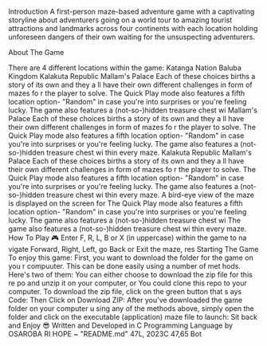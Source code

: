 Introduction
A first-person maze-based adventure game with a captivating storyline about adventurers going on a world tour to amazing tourist attractions and landmarks across four continents with each location holding unforeseen dangers of their own waiting for the unsuspecting adventurers.

About The Game

There are 4 different locations within the game:
Katanga Nation
Baluba Kingdom
Kalakuta Republic
Mallam's Palace
Each of these choices births a story of its own and they a
ll have their own different challenges in form of mazes fo
r the player to solve.
The Quick Play mode also features a fifth location option-
 "Random" in case you're into surprises or you're feeling
lucky.
The game also features a (not-so-)hidden treasure chest wi
Mallam's Palace
Each of these choices births a story of its own and they a
ll have their own different challenges in form of mazes fo
r the player to solve.
The Quick Play mode also features a fifth location option-
 "Random" in case you're into surprises or you're feeling
lucky.
The game also features a (not-so-)hidden treasure chest wi
thin every maze.
Kalakuta Republic
Mallam's Palace
Each of these choices births a story of its own and they a
ll have their own different challenges in form of mazes fo
r the player to solve.
The Quick Play mode also features a fifth location option-
 "Random" in case you're into surprises or you're feeling
lucky.
The game also features a (not-so-)hidden treasure chest wi
thin every maze.
A bird-eye view of the maze is displayed on the screen for
The Quick Play mode also features a fifth location option-
 "Random" in case you're into surprises or you're feeling
lucky.
The game also features a (not-so-)hidden treasure chest wi
The game also features a (not-so-)hidden treasure chest wi
thin every maze.
How To Play 🎮
Enter F, R, L, B or X (in uppercase) within the game to na
vigate Forward, Right, Left, go Back or Exit the maze, res
Starting The Game
To enjoy this game:
First, you want to download the folder for the game on you
r compuuter. This can be done easily using a number of met
hods. Here's two of them:
You can either choose to download the zip file for this re
po and unzip it on your computer, or
You could clone this repo to your computer.
To download the zip file, click on the green button that s
ays Code:
        Then Click on Download ZIP:
After you've downloaded the game folder on your computer u
sing any of the methods above, simply open the folder and
click on the executable (application) maze file to launch:
Sit back and Enjoy 😎
Written and Developed in C Programming Language by OSAROBA
RI HOPE
~
"README.md" 47L, 2023C                  47,65         Bot
